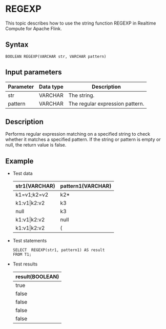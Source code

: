 # REGEXP

This topic describes how to use the string function REGEXP in Realtime Compute for Apache Flink.

## Syntax

```
BOOLEAN REGEXP(VARCHAR str, VARCHAR pattern) 
```

## Input parameters

|Parameter|Data type|Description|
|---------|---------|-----------|
|str|VARCHAR|The string.|
|pattern|VARCHAR|The regular expression pattern.|

## Description

Performs regular expression matching on a specified string to check whether it matches a specified pattern. If the string or pattern is empty or null, the return value is false.

## Example

-   Test data

    |str1\(VARCHAR\)|pattern1\(VARCHAR\)|
    |---------------|-------------------|
    |k1=v1;k2=v2|k2\*|
    |k1:v1\|k2:v2|k3|
    |null|k3|
    |k1:v1\|k2:v2|null|
    |k1:v1\|k2:v2|\(|

-   Test statements

    ```
    SELECT  REGEXP(str1, pattern1) AS result
    FROM T1;              
    ```

-   Test results

    |result\(BOOLEAN\)|
    |-----------------|
    |true|
    |false|
    |false|
    |false|
    |false|


